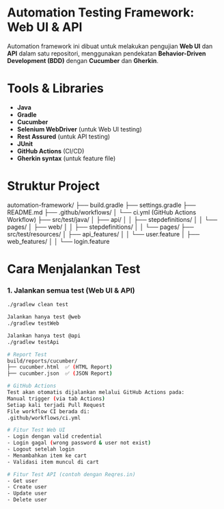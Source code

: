# Automation Testing Framework: Web UI & API

Automation framework ini dibuat untuk melakukan pengujian **Web UI** dan **API** dalam satu repositori, menggunakan pendekatan **Behavior-Driven Development (BDD)** dengan **Cucumber** dan **Gherkin**.

# Tools & Libraries

- **Java**
- **Gradle**
- **Cucumber**
- **Selenium WebDriver** (untuk Web UI testing)
- **Rest Assured** (untuk API testing)
- **JUnit**
- **GitHub Actions** (CI/CD)
- **Gherkin syntax** (untuk feature file)

# Struktur Project

automation-framework/
├── build.gradle
├── settings.gradle
├── README.md
├── .github/workflows/
│ └── ci.yml (GitHub Actions Workflow)
├── src/test/java/
│ ├── api/
│ │ ├── stepdefinitions/
│ │ └── pages/
│ ├── web/
│ │ ├── stepdefinitions/
│ │ └── pages/
├── src/test/resources/
│ ├── api_features/
│ │ └── user.feature
│ ├── web_features/
│ │ └── login.feature

# Cara Menjalankan Test

### 1. Jalankan semua test (Web UI & API)
```bash
./gradlew clean test

Jalankan hanya test @web
./gradlew testWeb

Jalankan hanya test @api
./gradlew testApi

# Report Test
build/reports/cucumber/
├── cucumber.html  ✅ (HTML Report)
├── cucumber.json  ✅ (JSON Report)

# GitHub Actions
Test akan otomatis dijalankan melalui GitHub Actions pada:
Manual trigger (via tab Actions)
Setiap kali terjadi Pull Request
File workflow CI berada di:
.github/workflows/ci.yml

# Fitur Test Web UI
- Login dengan valid credential
- Login gagal (wrong password & user not exist)
- Logout setelah login
- Menambahkan item ke cart
- Validasi item muncul di cart

# Fitur Test API (contoh dengan Reqres.in)
- Get user
- Create user
- Update user
- Delete user








